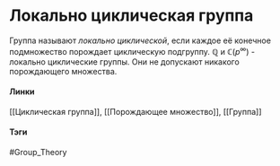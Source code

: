 # Локально циклическая группа
Группа называют *локально циклической*, если каждое её конечное подмножество порождает циклическую подгруппу. $\mathbb{Q}$ и $\mathbb{C}(p^\infty)$ - локально циклические группы. Они не допускают никакого порождающего множества.

#### Линки
[[Циклическая группа]],
[[Порождающее множество]],
[[Группа]]
#### Тэги 
 #Group_Theory 